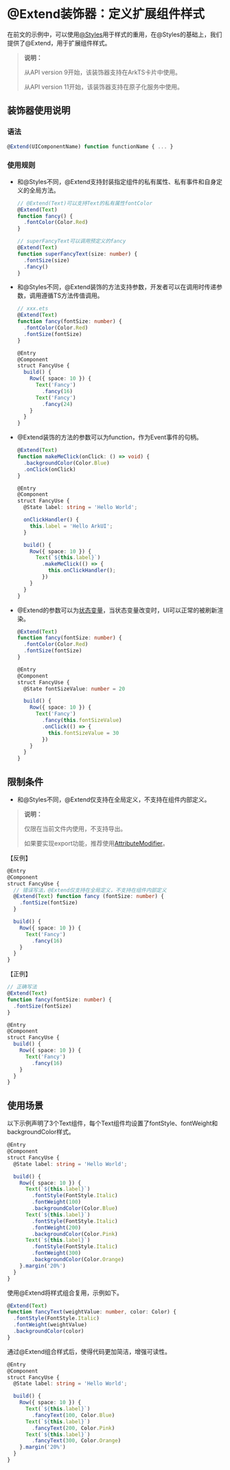 # \@Extend装饰器：定义扩展组件样式


在前文的示例中，可以使用[\@Styles](arkts-style.md)用于样式的重用，在\@Styles的基础上，我们提供了\@Extend，用于扩展组件样式。


> **说明：**
>
> 从API version 9开始，该装饰器支持在ArkTS卡片中使用。
>
> 从API version 11开始，该装饰器支持在原子化服务中使用。

## 装饰器使用说明


### 语法


```ts
@Extend(UIComponentName) function functionName { ... }
```


### 使用规则

- 和\@Styles不同，\@Extend支持封装指定组件的私有属性、私有事件和自身定义的全局方法。

  ```ts
  // @Extend(Text)可以支持Text的私有属性fontColor
  @Extend(Text)
  function fancy() {
    .fontColor(Color.Red)
  }
  
  // superFancyText可以调用预定义的fancy
  @Extend(Text)
  function superFancyText(size: number) {
    .fontSize(size)
    .fancy()
  }
  ```


- 和\@Styles不同，\@Extend装饰的方法支持参数，开发者可以在调用时传递参数，调用遵循TS方法传值调用。

  ```ts
  // xxx.ets
  @Extend(Text)
  function fancy(fontSize: number) {
    .fontColor(Color.Red)
    .fontSize(fontSize)
  }
  
  @Entry
  @Component
  struct FancyUse {
    build() {
      Row({ space: 10 }) {
        Text('Fancy')
          .fancy(16)
        Text('Fancy')
          .fancy(24)
      }
    }
  }
  ```

- \@Extend装饰的方法的参数可以为function，作为Event事件的句柄。

  ```ts
  @Extend(Text)
  function makeMeClick(onClick: () => void) {
    .backgroundColor(Color.Blue)
    .onClick(onClick)
  }

  @Entry
  @Component
  struct FancyUse {
    @State label: string = 'Hello World';

    onClickHandler() {
      this.label = 'Hello ArkUI';
    }

    build() {
      Row({ space: 10 }) {
        Text(`${this.label}`)
          .makeMeClick(() => {
            this.onClickHandler();
          })
      }
    }
  }
  ```

- \@Extend的参数可以为[状态变量](arkts-state-management-overview.md)，当状态变量改变时，UI可以正常的被刷新渲染。

  ```ts
  @Extend(Text)
  function fancy(fontSize: number) {
    .fontColor(Color.Red)
    .fontSize(fontSize)
  }
  
  @Entry
  @Component
  struct FancyUse {
    @State fontSizeValue: number = 20
  
    build() {
      Row({ space: 10 }) {
        Text('Fancy')
          .fancy(this.fontSizeValue)
          .onClick(() => {
            this.fontSizeValue = 30
          })
      }
    }
  }
  ```


## 限制条件

- 和\@Styles不同，\@Extend仅支持在全局定义，不支持在组件内部定义。

> **说明：**
>
> 仅限在当前文件内使用，不支持导出。
>
> 如果要实现export功能，推荐使用[AttributeModifier](../../ui/arkts-user-defined-extension-attributeModifier.md)。

【反例】

```ts
@Entry
@Component
struct FancyUse {
  // 错误写法，@Extend仅支持在全局定义，不支持在组件内部定义
  @Extend(Text) function fancy (fontSize: number) {
    .fontSize(fontSize)
  }

  build() {
    Row({ space: 10 }) {
      Text('Fancy')
        .fancy(16)
    }
  }
}
```

【正例】

```ts
// 正确写法
@Extend(Text)
function fancy(fontSize: number) {
  .fontSize(fontSize)
}

@Entry
@Component
struct FancyUse {
  build() {
    Row({ space: 10 }) {
      Text('Fancy')
        .fancy(16)
    }
  }
}
```


## 使用场景

以下示例声明了3个Text组件，每个Text组件均设置了fontStyle、fontWeight和backgroundColor样式。


```ts
@Entry
@Component
struct FancyUse {
  @State label: string = 'Hello World';

  build() {
    Row({ space: 10 }) {
      Text(`${this.label}`)
        .fontStyle(FontStyle.Italic)
        .fontWeight(100)
        .backgroundColor(Color.Blue)
      Text(`${this.label}`)
        .fontStyle(FontStyle.Italic)
        .fontWeight(200)
        .backgroundColor(Color.Pink)
      Text(`${this.label}`)
        .fontStyle(FontStyle.Italic)
        .fontWeight(300)
        .backgroundColor(Color.Orange)
    }.margin('20%')
  }
}
```

使用@Extend将样式组合复用，示例如下。


```ts
@Extend(Text)
function fancyText(weightValue: number, color: Color) {
  .fontStyle(FontStyle.Italic)
  .fontWeight(weightValue)
  .backgroundColor(color)
}
```

通过\@Extend组合样式后，使得代码更加简洁，增强可读性。


```ts
@Entry
@Component
struct FancyUse {
  @State label: string = 'Hello World';

  build() {
    Row({ space: 10 }) {
      Text(`${this.label}`)
        .fancyText(100, Color.Blue)
      Text(`${this.label}`)
        .fancyText(200, Color.Pink)
      Text(`${this.label}`)
        .fancyText(300, Color.Orange)
    }.margin('20%')
  }
}
```
